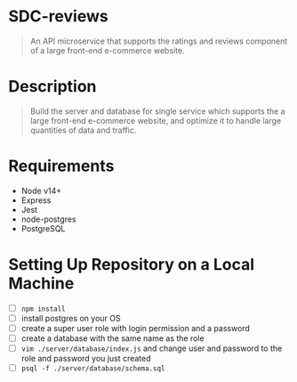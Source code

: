 # SDC-reviews
> An API microservice that supports the ratings and reviews component of a large front-end e-commerce website.

# Description
> Build the server and database for single service which supports the a large front-end e-commerce website, and optimize it to handle large quantities of data and traffic.

# Requirements
- Node v14+
- Express
- Jest
- node-postgres
- PostgreSQL

# Setting Up Repository on a Local Machine
- [ ] `npm install`
- [ ] install postgres on your OS
- [ ] create a super user role with login permission and a password
- [ ] create a database with the same name as the role
- [ ] `vim ./server/database/index.js` and change user and password to the role and password you just created
- [ ] `psql -f ./server/database/schema.sql`
